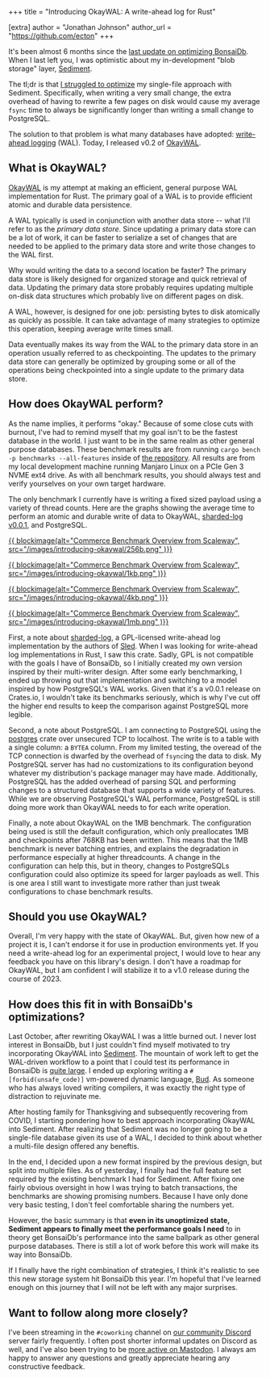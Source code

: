 +++
title = "Introducing OkayWAL: A write-ahead log for Rust"

[extra]
author = "Jonathan Johnson"
author_url = "https://github.com/ecton"
+++

It's been almost 6 months since the [last update on optimizing
BonsaiDb](/blog/optimizing-bonsaidb-p2). When I last left you, I was
optimistic about my in-development "blob storage" layer, [Sediment][sediment].

The tl;dr is that [I struggled to optimize][status] my single-file approach with
Sediment. Specifically, when writing a very small change, the extra overhead of
having to rewrite a few pages on disk would cause my average `fsync` time to
always be significantly longer than writing a small change to PostgreSQL.

The solution to that problem is what many databases have adopted: [write-ahead
logging][wal] (WAL). Today, I released v0.2 of [OkayWAL][okaywal].

## What is OkayWAL?

[OkayWAL][okaywal] is my attempt at making an efficient, general purpose WAL
implementation for Rust. The primary goal of a WAL is to provide efficient
atomic and durable data persistence.

A WAL typically is used in conjunction with another data store -- what I'll
refer to as the *primary data store*. Since updating a primary data store can be
a lot of work, it can be faster to serialize a set of changes that are needed to
be applied to the primary data store and write those changes to the WAL first.

Why would writing the data to a second location be faster? The primary data
store is likely designed for organized storage and quick retrieval of data.
Updating the primary data store probably requires updating multiple on-disk data
structures which probably live on different pages on disk.

A WAL, however, is designed for one job: persisting bytes to disk atomically as
quickly as possible. It can take advantage of many strategies to optimize this
operation, keeping average write times small.

Data eventually makes its way from the WAL to the primary data store in an
operation usually referred to as checkpointing. The updates to the primary data
store can generally be optimized by grouping some or all of the operations being
checkpointed into a single update to the primary data store.

## How does OkayWAL perform?

As the name implies, it performs "okay." Because of some close cuts with
burnout, I've had to remind myself that my goal isn't to be the fastest database
in the world. I just want to be in the same realm as other general purpose
databases. These benchmark results are from running `cargo bench -p benchmarks
--all-features` inside of [the repository][okaywal]. All results are from my
local development machine running Manjaro Linux on a PCIe Gen 3 NVME ext4 drive.
As with all benchmark results, you should always test and verify yourselves on
your own target hardware.

The only benchmark I currently have is writing a fixed sized payload using a
variety of thread counts. Here are the graphs showing the average time to
perform an atomic and durable write of data to OkayWAL, [sharded-log
v0.0.1][sharded-log], and PostgreSQL.

[{{ blockimage(alt="Commerce Benchmark Overview from Scaleway", src="/images/introducing-okaywal/256b.png" )}}](/images/introducing-okaywal/256b.png)

[{{ blockimage(alt="Commerce Benchmark Overview from Scaleway", src="/images/introducing-okaywal/1kb.png" )}}](/images/introducing-okaywal/1kb.png)

[{{ blockimage(alt="Commerce Benchmark Overview from Scaleway", src="/images/introducing-okaywal/4kb.png" )}}](/images/introducing-okaywal/4kb.png)

[{{ blockimage(alt="Commerce Benchmark Overview from Scaleway", src="/images/introducing-okaywal/1mb.png" )}}](/images/introducing-okaywal/1mb.png)

First, a note about [sharded-log][sharded-log], a GPL-licensed write-ahead log
implementation by the authors of [Sled][sled]. When I was looking for
write-ahead log implementations in Rust, I saw this crate. Sadly, GPL is not
compatible with the goals I have of BonsaiDb, so I initially created my own
version inspired by their multi-writer design. After some early benchmarking, I
ended up throwing out that implementation and switching to a model inspired by
how PostgreSQL's WAL works. Given that it's a v0.0.1 release on Crates.io, I
wouldn't take its benchmarks seriously, which is why I've cut off the higher end
results to keep the comparison against PostgreSQL more legible.

Second, a note about PostgreSQL. I am connecting to PostgreSQL using the
[postgres][postgres] crate over unsecured TCP to localhost. The write is to a
table with a single column: a `BYTEA` column. From my limited testing, the
overead of the TCP connection is dwarfed by the overhead of `fsync`ing the data
to disk. My PostgreSQL server has had no customizations to its configuration
beyond whatever my distribution's package manager may have made. Additionally,
PostgreSQL has the added overhead of parsing SQL and performing changes to a
structured database that supports a wide variety of features. While we are
observing PostgreSQL's WAL performance, PostgreSQL is still doing more work than
OkayWAL needs to for each write operation.

Finally, a note about OkayWAL on the 1MB benchmark. The configuration being used
is still the default configuration, which only preallocates 1MB and checkpoints
after 768KB has been written. This means that the 1MB benchmark is never
batching entries, and explains the degradation in performance especially at
higher threadcounts. A change in the configuration can help this, but in theory,
changes to PostgreSQLs configuration could also optimize its speed for larger
payloads as well. This is one area I still want to investigate more rather than
just tweak configurations to chase benchmark results.

## Should you use OkayWAL?

Overall, I'm very happy with the state of OkayWAL. But, given how new of a
project it is, I can't endorse it for use in production environments yet. If you
need a write-ahead log for an experimental project, I would love to hear any
feedback you have on this library's design. I don't have a roadmap for OkayWAL,
but I am confident I will stabilize it to a v1.0 release during the course of
2023.

## How does this fit in with BonsaiDb's optimizations?

Last October, after rewriting OkayWAL I was a little burned out. I never lost
interest in BonsaiDb, but I just couldn't find myself motivated to try
incorporating OkayWAL into [Sediment][sediment]. The mountain of work left to
get the WAL-driven workflow to a point that I could test its performance in
BonsaiDb is [quite large][status]. I ended up exploring writing a
`#[forbid(unsafe_code)]` vm-powered dynamic language, [Bud][budlang]. As someone
who has always loved writing compilers, it was exactly the right type of
distraction to rejuvinate me.

After hosting family for Thanksgiving and subsequently recovering from COVID, I
starting pondering how to best approach incorporating OkayWAL into Sediment.
After realizing that Sediment was no longer going to be a single-file database
given its use of a WAL, I decided to think about whether a multi-file design
offered any beneftis.

In the end, I decided upon a new format inspired by the previous design, but
split into multiple files. As of yesterday, I finally had the full feature set
required by the existing benchmark I had for Sediment. After fixing one fairly
obvious oversight in how I was trying to batch transactions, the benchmarks are
showing promising numbers. Because I have only done very basic testing, I don't
feel comfortable sharing the numbers yet.

However, the basic summary is that **even in its unoptimized state, Sediment
appears to finally meet the performance goals I need** to in theory get
BonsaiDb's performance into the same ballpark as other general purpose
databases. There is still a lot of work before this work will make its way into
BonsaiDb.

If I finally have the right combination of strategies, I think it's realistic to
see this new storage system hit BonsaiDb this year. I'm hopeful that I've
learned enough on this journey that I will not be left with any major surprises.

## Want to follow along more closely?

I've been streaming in the `#coworking` channel on [our community
Discord][discord] server fairly frequently. I often post shorter informal
updates on Discord as well, and I've also been trying to be [more active on
Mastodon][mastodon]. I always am happy to answer any questions and greatly
appreciate hearing any constructive feedback.

[sediment]: https://github.com/khonsulabs/sediment
[wal]: https://en.wikipedia.org/wiki/Write-ahead_logging
[okaywal]: https://github.com/khonsulabs/okaywal
[status]: https://github.com/khonsulabs/bonsaidb/issues/262#issuecomment-1368512986
[sharded-log]: https://github.com/komora-io/sharded-log
[sled]: https://sled.rs/
[postgres]: https://crates.io/crates/postgres
[budlang]: https://github.com/khonsulabs/budlang
[discord]: https://discord.khonsulabs.com/
[mastodon]: https://fosstodon.org/@ecton
